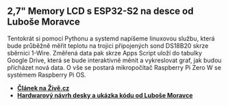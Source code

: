 ## 2,7" Memory LCD s ESP32-S2 na desce od Luboše Moravce 
Tentokrát si pomocí Pythonu a systemd napíšeme linuxovou službu, která bude průběžně měřit teplotu na trojici připojených sond DS18B20 skrze sběrnici 1-Wire. Změřená data pak skrze Apps Script uloží do tabulky Google Drive, která se bude interaktivně měnit a vykreslovat graf, jak budou přícházet nová data. O vše se postará mikropočítač Raspberry Pi Zero W se systémem Raspberry Pi OS. 
 - **[Článek na Živě.cz](https://www.zive.cz/clanky/programovani-elektroniky-memory-lcd-je-hybrid-mezi-elektronickym-inkoustem-a-lcd/sc-3-a-210510/default.aspx)**
 - **[Hardwarový návrh desky a ukázka kódu od Luboše Moravce](https://github.com/Bastlirovo/sharp-memory-lcd-esp32s2)**
